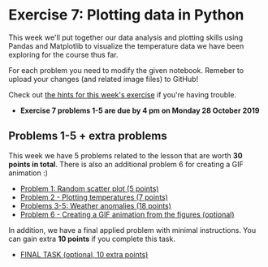 # Exercise 7: Plotting data in Python

This week we'll put together our data analysis and plotting skills using Pandas and Matplotlib to visualize the temperature data we have been exploring for the course thus far.

For each problem you need to modify the given notebook. Remeber to upload your changes (and related image files) to GitHub!

Check out [the hints for this week's exercise](https://geo-python.github.io/site/lessons/L7/exercise-7.html) if you're having trouble.

- **Exercise 7 problems 1-5 are due by 4 pm on Monday 28 October 2019**


## Problems 1-5 + extra problems

This week we have 5 problems related to the lesson that are worth **30 points in total**. There is also an additional problem 6 for creating a GIF animation :) 

 - [Problem 1: Random scatter plot (5 points)](Exercise-7-problem-1.ipynb)
 - [Problem 2 - Plotting temperatures (7 points)](Exercise-7-problem-2.ipynb)
 - [Problems 3-5: Weather anomalies (18 points)](Exercise-7-problem-3-5.ipynb)
 - [Problem 6 - Creating a GIF animation from the figures (optional)](Exercise-7-problem-6.ipynb)
 
 In addition, we have a final applied problem with minimal instructions. You can gain extra **10 points** if you complete this task. 
 
 - [FINAL TASK (optional, 10 extra points)](geo-python-final-problem.ipynb)

